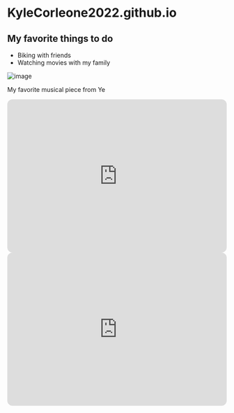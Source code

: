 # KyleCorleone2022.github.io
## My favorite things to do 
- Biking with friends
- Watching movies with my family

![image](https://user-images.githubusercontent.com/118235983/203207193-e228f5d5-22f4-4c88-95ab-8c80c34ad980.png)

My favorite musical piece from Ye

<iframe style="border-radius:12px" src="https://open.spotify.com/embed/track/7rbECVPkY5UODxoOUVKZnA?utm_source=generator" width="100%" height="352" frameBorder="0" allowfullscreen="" allow="autoplay; clipboard-write; encrypted-media; fullscreen; picture-in-picture" loading="lazy"></iframe>
<iframe style="border-radius:12px" src="https://open.spotify.com/embed/track/4KW1lqgSr8TKrvBII0Brf8?utm_source=generator" width="100%" height="352" frameBorder="0" allowfullscreen="" allow="autoplay; clipboard-write; encrypted-media; fullscreen; picture-in-picture" loading="lazy"></iframe>



